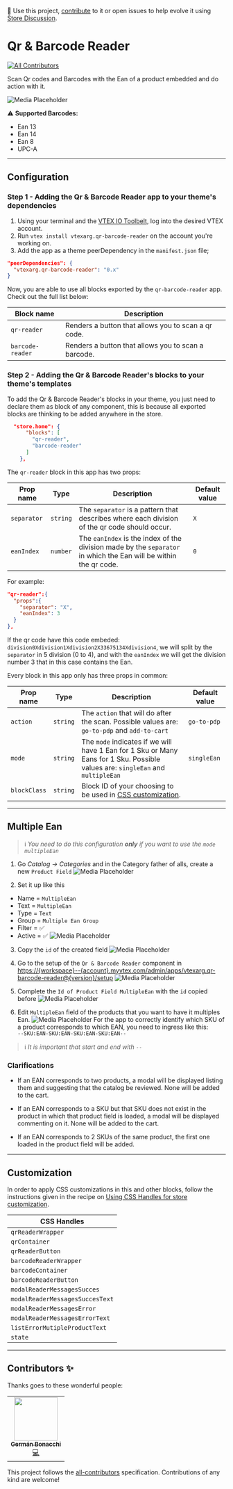 📢 Use this project, [contribute](https://github.com/vtex-apps/qr-barcode-reader) to it or open issues to help evolve it using [Store Discussion](https://github.com/vtex-apps/store-discussion).

# Qr & Barcode Reader

<!-- DOCS-IGNORE:start -->
<!-- ALL-CONTRIBUTORS-BADGE:START - Do not remove or modify this section -->
[![All Contributors](https://img.shields.io/badge/all_contributors-0-orange.svg?style=flat-square)](#contributors-)
<!-- ALL-CONTRIBUTORS-BADGE:END -->
<!-- DOCS-IGNORE:end -->

Scan Qr codes and Barcodes with the Ean of a product embedded and do action with it.

![Media Placeholder](https://user-images.githubusercontent.com/55905671/131380395-e39ce499-2efa-4aaa-9506-f934fe9af8cf.gif)

:warning: **Supported Barcodes:**
- Ean 13
- Ean 14
- Ean 8
- UPC-A
---
## Configuration 

### Step 1 - Adding the Qr & Barcode Reader app to your theme's dependencies

1. Using your terminal and the [VTEX IO Toolbelt](https://vtex.io/docs/recipes/development/vtex-io-cli-installment-and-command-reference), log into the desired VTEX account.
2. Run `vtex install vtexarg.qr-barcode-reader` on the account you're working on.
3. Add the app as a theme peerDependency in the `manifest.json` file;
```json
"peerDependencies": {
  "vtexarg.qr-barcode-reader": "0.x"
}
```
Now, you are able to use all blocks exported by the `qr-barcode-reader` app. Check out the full list below:

| Block name     | Description | 
| -------------- | ----------- | 
| `qr-reader` | Renders a button that allows you to scan a qr code. | 
| `barcode-reader` | Renders a button that allows you to scan a barcode. | 

### Step 2 - Adding the Qr & Barcode Reader's blocks to your theme's templates

To add the Qr & Barcode Reader's blocks in your theme, you just need to declare them as block of any component, this is because all exported blocks are thinking to be added anywhere in the store.

```json
  "store.home": {
      "blocks": [
        "qr-reader",
        "barcode-reader"
      ]
    },
```

The `qr-reader` block in this app has two props:

| Prop name          | Type      |  Description | Default value |
| --------------------| ----------|--------------|---------------|
| `separator` | `string` | The `separator` is a pattern that describes where each division of the qr code should occur. |`X`|
| `eanIndex` | `number` | The `eanIndex` is the index of the division made by the `separator` in which the Ean will be within the qr code. |  `0`  |

For example:

```json
"qr-reader":{
  "props":{
    "separator": "X",
    "eanIndex": 3
  }
},
```

If the qr code have this code embeded: `division0Xdivision1Xdivision2X33675134Xdivision4`, we will split by the `separator` in 5 division (0 to 4), and with the `eanIndex` we will get the division number 3 that in this case contains the Ean.

Every block in this app only has three props in common:

| Prop name          | Type      |  Description | Default value |
| --------------------| ----------|--------------|---------------|
|  `action`  |  `string`  |  The `action` that will do after the scan. Possible values are: `go-to-pdp` and `add-to-cart` | `go-to-pdp` |
|  `mode`  |  `string`  |  The `mode` indicates if we will have 1 Ean for 1 Sku or Many Eans for 1 Sku. Possible values are: `singleEan` and `multipleEan` | `singleEan` |
|  `blockClass`  |  `string`  |  Block  ID  of your choosing to  be  used  in [CSS  customization](https://vtex.io/docs/recipes/style/using-css-handles-for-store-customization#using-the-blockclass-property). | 

---

## Multiple Ean

> ℹ️ _You need to do this configuration **only** if you want to use the `mode` `multipleEan`_

1. Go _Catalog -> Categories_ and in the Category father of alls, create a new `Product Field`
![Media Placeholder](https://user-images.githubusercontent.com/55905671/134919291-f4131fc6-2721-49c3-b4ef-9973a7394861.gif)

2. Set it up like this
- Name = `MultipleEan`
- Text = `MultipleEan`
- Type = `Text`
- Group = `Multiple Ean Group`
- Filter = ✅
- Active = ✅
![Media Placeholder](https://user-images.githubusercontent.com/55905671/134919558-8a56b9d7-6588-4200-b8cd-dd8ee75797de.png)


3. Copy the `id` of the created field
![Media Placeholder](https://user-images.githubusercontent.com/55905671/134921342-73a630cb-61dc-4fab-83b8-9e334b3f4a0c.png)

4. Go to the setup of the `Qr & Barcode Reader` component in 
<https://{workspace}--{account}.myvtex.com/admin/apps/vtexarg.qr-barcode-reader@{version}/setup>
![Media Placeholder](https://user-images.githubusercontent.com/55905671/134928031-687c9beb-0b21-4dde-bed0-60193ee95309.png)

5. Complete the `Id of Product Field MultipleEan` with the `id` copied before
![Media Placeholder](https://user-images.githubusercontent.com/55905671/134928287-3ca3df2f-066b-4f09-86bc-5ef3bc259900.png)

6. Edit `MultipleEan` field of the products that you want to have it multiples Ean. 
![Media Placeholder](https://user-images.githubusercontent.com/55905671/134929068-9b42913a-aaee-4b5a-9821-c05cb1ba43b4.png)
For the app to correctly identify which SKU of a product corresponds to which EAN, you need to ingress like this:  
`--SKU:EAN-SKU:EAN-SKU:EAN-SKU:EAN--`  
> ℹ️ _It is important that start and end with `--`_

### Clarifications

* If an EAN corresponds to two products, a modal will be displayed listing them and suggesting that the catalog be reviewed. None will be added to the cart.

* If an EAN corresponds to a SKU but that SKU does not exist in the product in which that product field is loaded, a modal will be displayed commenting on it. None will be added to the cart.

* If an EAN corresponds to 2 SKUs of the same product, the first one loaded in the product field will be added.
---
## Customization

In order to apply CSS customizations in this and other blocks, follow the instructions given in the recipe on [Using CSS Handles for store customization](https://vtex.io/docs/recipes/style/using-css-handles-for-store-customization).

| CSS Handles |
| ----------- | 
| `qrReaderWrapper` | 
| `qrContainer` | 
| `qrReaderButton` | 
| `barcodeReaderWrapper` | 
| `barcodeContainer` | 
| `barcodeReaderButton` | 
| `modalReaderMessagesSucces` | 
| `modalReaderMessagesSuccesText` | 
| `modalReaderMessagesError` | 
| `modalReaderMessagesErrorText` | 
| `listErrorMutipleProductText` | 
| `state` | 

---
<!-- DOCS-IGNORE:start -->

## Contributors ✨

Thanks goes to these wonderful people:
<table>
  <tr>
    <td align="center"><a href="https://github.com/germanBonacchi"><img src="https://avatars.githubusercontent.com/u/55905671?v=4" width="100px;" alt=""/><br /><sub><b>Germán Bonacchi</b></sub></a><br /><a href="https://github.com/vtex-apps/quantity-on-cart/commits?author=germanBonacchi" title="Code">💻</a></td>
  </tr>
</table>
<!-- ALL-CONTRIBUTORS-LIST:START - Do not remove or modify this section -->
<!-- prettier-ignore-start -->
<!-- markdownlint-disable -->
<!-- markdownlint-enable -->
<!-- prettier-ignore-end -->
<!-- ALL-CONTRIBUTORS-LIST:END -->

This project follows the [all-contributors](https://github.com/all-contributors/all-contributors) specification. Contributions of any kind are welcome!

<!-- DOCS-IGNORE:end -->